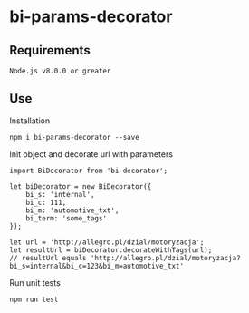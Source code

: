 # bi-params-decorator

## Requirements
```
Node.js v8.0.0 or greater
```

## Use

Installation
```
npm i bi-params-decorator --save
```

Init object and decorate url with parameters
```
import BiDecorator from 'bi-decorator';

let biDecorator = new BiDecorator({
    bi_s: 'internal',
    bi_c: 111,
    bi_m: 'automotive_txt',
    bi_term: 'some_tags'
});

let url = 'http://allegro.pl/dzial/motoryzacja';
let resultUrl = biDecorator.decorateWithTags(url);
// resultUrl equals 'http://allegro.pl/dzial/motoryzacja?bi_s=internal&bi_c=123&bi_m=automotive_txt'
```

Run unit tests
```
npm run test
```


